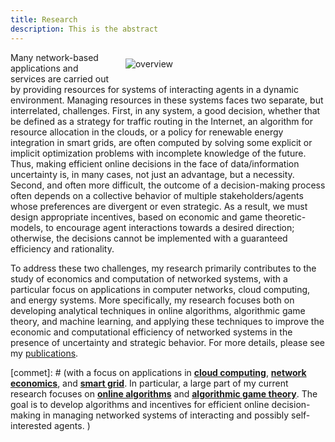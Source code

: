 ```yaml
---
title: Research
description: This is the abstract
---
```


<a id="research_overview"></a>


<img src="/img/overview.png" style="max-width:30%; min-width:300px; float: right; margin:10px 20px" alt="overview"/>

Many network-based applications and services are carried out by providing resources for systems of interacting  agents in a dynamic environment. Managing resources in these systems faces two separate, but interrelated, challenges. First, in any system, a good decision, whether that be defined as a strategy for traffic routing in the Internet, an algorithm for resource allocation in the clouds, or a policy for renewable energy integration in smart grids, are often computed by solving some explicit or implicit optimization problems with incomplete knowledge of the future. Thus,  making efficient online decisions in the face of data/information uncertainty is, in many cases, not just an advantage, but a necessity. Second, and often more difficult, the outcome of a decision-making process often depends on a collective behavior of multiple stakeholders/agents whose preferences are divergent or even strategic. As a result, we must design appropriate incentives, based on economic and game theoretic-models, to encourage agent interactions towards a desired direction; otherwise, the  decisions cannot be implemented with a guaranteed efficiency and rationality. 


To address these two challenges, my research primarily contributes to the study of economics and computation of networked systems, with a particular focus on applications in computer networks, cloud computing, and energy systems.  More specifically, my research focuses both on developing analytical techniques in online algorithms, algorithmic game theory, and machine learning, and applying these techniques to improve the economic and computational efficiency of networked systems in the presence of uncertainty and strategic behavior. For more details, please see my [publications](/publications). 



[commet]: # (with a focus on applications in [**cloud computing**](/research/#cloud_computing), [**network economics**](/research/#networking), and [**smart grid**](/research/#smart_grid). In particular, a large part of my current research focuses on [**online algorithms**](/research/#online_algorithms) and [**algorithmic game theory**](/research/#mechanism_design). The goal is to develop algorithms and incentives for efficient online decision-making in managing networked systems of interacting and possibly self-interested agents. ) 


[comment]: # (I believe that solutions to alleviate or resolve these research challenges provide insights into how to tackle many societal challenges such as computing efficiency, cyber security, energy sustainability, traffic congestion, and climate change, etc. e.g., random job arrivals in cloud computing or volatile renewable energy generation in energy systems. The design of economic incentives, termed as mechanism design, sits at the intersection of artificial intelligence and economics, and has led to transformative applications in various domains such as online advertising and on-demand service platforms. My research)

[comment]: # (For examples, how incentives influence the behavior of self-interested agents, and thus the peformance of online decisions? how online decisions influence the outcome of incentives if there exist zero knowledge of future information? )
